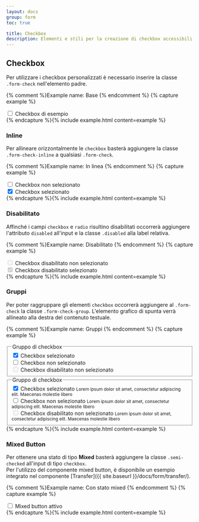 ```yaml
---
layout: docs
group: form
toc: true

title: Checkbox
description: Elementi e stili per la creazione di checkbox accessibili.
---
```


## Checkbox

Per utilizzare i checkbox personalizzati è necessario inserire la classe `.form-check` nell'elemento padre.

{% comment %}Example name: Base {% endcomment %}
{% capture example %}
<div>
  <div class="form-check">
    <input id="checkbox1" type="checkbox">
    <label for="checkbox1">Checkbox di esempio</label>
  </div>
</div>
{% endcapture %}{% include example.html content=example %}

### Inline

Per allineare orizzontalmente le `checkbox` basterà aggiungere la classe `.form-check-inline` a qualsiasi `.form-check`.

{% comment %}Example name: In linea {% endcomment %}
{% capture example %}
<div>
    <div class="form-check form-check-inline">
      <input id="checkbox2" type="checkbox">
      <label for="checkbox2">Checkbox non selezionato</label>
    </div>
    <div class="form-check form-check-inline">
      <input id="checkbox3" type="checkbox" checked="checked">
      <label for="checkbox3">Checkbox selezionato</label>
    </div>
</div>
{% endcapture %}{% include example.html content=example %}

### Disabilitato

Affinché i campi `checkbox` e `radio` risultino disabilitati occorrerà aggiungere l'attributo `disabled` all'input e la classe `.disabled` alla label relativa.

{% comment %}Example name: Disabilitato {% endcomment %}
{% capture example %}
<div>
  <div class="form-check">
    <input id="checkbox4" type="checkbox" disabled>
    <label for="checkbox4" class="disabled">Checkbox disabilitato non selezionato</label>
  </div>
  <div class="form-check">
    <input id="checkbox5" type="checkbox" disabled checked="checked">
    <label for="checkbox5" class="disabled">Checkbox disabilitato selezionato</label>
  </div>
</div>
{% endcapture %}{% include example.html content=example %}

### Gruppi

Per poter raggruppare gli elementi `checkbox` occorrerà aggiungere al `.form-check` la classe `.form-check-group`. L'elemento grafico di spunta verrà allineato alla destra del contenuto testuale.

{% comment %}Example name: Gruppi {% endcomment %}
{% capture example %}
<div>
  <div class="row">
    <fieldset class="col-5">
      <legend>Gruppo di checkbox</legend>
      <div class="form-check form-check-group">
        <input id="checkbox6" type="checkbox" checked="checked">
        <label for="checkbox6">Checkbox selezionato</label>
      </div>
      <div class="form-check form-check-group">
        <input id="checkbox7" type="checkbox">
        <label for="checkbox7">Checkbox non selezionato</label>
      </div>
      <div class="form-check form-check-group">
        <input id="checkbox8" type="checkbox" disabled="disabled">
        <label for="checkbox8" class="disabled">Checkbox disabilitato non selezionato</label>
      </div>
    </fieldset>
    <div class="col-2"></div>
    <fieldset class="col-5">
      <legend>Gruppo di checkbox</legend>
      <div class="form-check form-check-group">
        <input id="checkbox9" type="checkbox" aria-describedby="checkbox9-help" checked="checked">
        <label for="checkbox9">Checkbox selezionato</label>
        <small id="checkbox9-help" class="form-text">Lorem ipsum dolor sit amet, consectetur adipiscing elit. Maecenas molestie libero</small>
      </div>
      <div class="form-check form-check-group">
        <input id="checkbox10" type="checkbox" aria-describedby="checkbox10-help">
        <label for="checkbox10">Checkbox non selezionato</label>
        <small id="checkbox10-help" class="form-text">Lorem ipsum dolor sit amet, consectetur adipiscing elit. Maecenas molestie libero</small>
      </div>
      <div class="form-check form-check-group">
        <input id="checkbox11" type="checkbox" aria-describedby="checkbox11-help" disabled="disabled">
        <label for="checkbox11" class="disabled">Checkbox disabilitato non selezionato</label>
        <small id="checkbox11-help" class="form-text">Lorem ipsum dolor sit amet, consectetur adipiscing elit. Maecenas molestie libero</small>
      </div>
    </fieldset>
  </div>
</div>
{% endcapture %}{% include example.html content=example %}

### Mixed Button

Per ottenere una stato di tipo **Mixed** basterà aggiungere la classe `.semi-checked` all'input di tipo `checkbox`.<br>
Per l'utilizzo del componente mixed button, è disponibile un esempio integrato nel componente [Transfer]({{ site.baseurl }}/docs/form/transfer/).

{% comment %}Example name: Con stato mixed {% endcomment %}
{% capture example %}
<div>
  <div class="row">
    <div class="col-12">
      <div class="form-check">
        <input id="checkbox12" type="checkbox" class="semi-checked">
        <label for="checkbox12">Mixed button attivo</label>
      </div>
    </div>
  </div>
</div>
{% endcapture %}{% include example.html content=example %}
